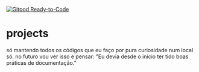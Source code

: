 [![Gitpod Ready-to-Code](https://img.shields.io/badge/Gitpod-Ready--to--Code-blue?logo=gitpod)](https://gitpod.io/#https://github.com/kehwhyn/projects) 

# projects
só mantendo todos os códigos que eu faço por pura curiosidade num local só.
no futuro vou ver isso e pensar: "Eu devia desde o início ter tido boas práticas de documentação."
